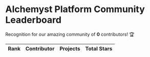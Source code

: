 
# Alchemyst Platform Community Leaderboard

Recognition for our amazing community of **0** contributors! 🏆

| **Rank** | **Contributor** | **Projects** | **Total Stars** |
| -------------- | -------------- | ------------ | --------------- |

